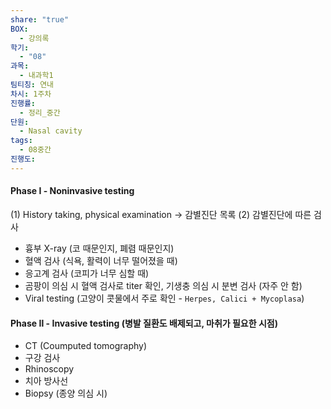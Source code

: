 ```yaml
---
share: "true"
BOX:
  - 강의록
학기:
  - "08"
과목:
  - 내과학1
팀티칭: 연내
차시: 1주차
진행률:
  - 정리_중간
단원:
  - Nasal cavity
tags:
  - 08중간
진행도: 
---
```

#### Phase Ⅰ - Noninvasive testing
(1) History taking, physical examination → 감별진단 목록
(2) 감별진단에 따른 검사
- 흉부 X-ray (코 때문인지, 폐렴 때문인지)
- 혈액 검사 (식욕, 활력이 너무 떨어졌을 때)
- 응고계 검사 (코피가 너무 심할 때)
- 곰팡이 의심 시 혈액 검사로 titer 확인, 기생충 의심 시 분변 검사 (자주 안 함)
- Viral testing (고양이 콧물에서 주로 확인 - `Herpes, Calici + Mycoplasa`)
#### Phase Ⅱ - Invasive testing (병발 질환도 배제되고, 마취가 필요한 시점)
- CT (Coumputed tomography) 
- 구강 검사 
- Rhinoscopy
- 치아 방사선
- Biopsy (종양 의심 시)